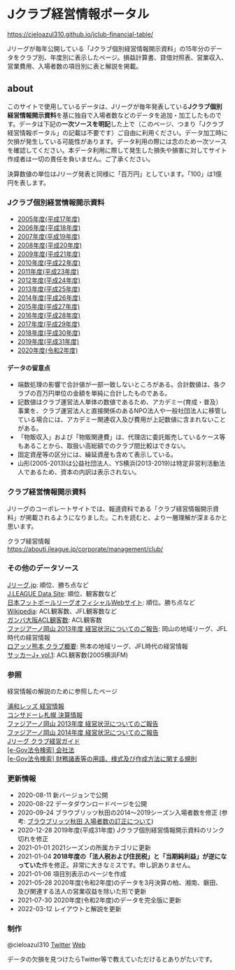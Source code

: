 # Jクラブ経営情報ポータル

<https://cieloazul310.github.io/jclub-financial-table/>

Jリーグが毎年公開している「Jクラブ個別経営情報開示資料」の15年分のデータをクラブ別、年度別に表示したページ。損益計算書、貸借対照表、営業収入、営業費用、入場者数の項目別に表と解説を掲載。

## about

このサイトで使用しているデータは、Jリーグが毎年発表している**Jクラブ個別経営情報開示資料**を基に独自で入場者数などのデータを追加・加工したものです。データは下記の**一次ソースを明記**した上で（このページ、つまり「Jクラブ経営情報ポータル」の記載は不要です）ご自由に利用ください。データ加工時に欠損が発生している可能性があります。データ利用の際には念のため一次ソースを確認してください。本データ利用に際して発生した損失や損害に対してサイト作成者は一切の責任を負いません。ご了承ください。

決算数値の単位はJリーグ発表と同様に「百万円」としています。「100」は1億円を表します。

### Jクラブ個別経営情報開示資料

- [2005年度(平成17年度)](https://www.jleague.jp/docs/aboutj/club2006_02.pdf "2005年度(平成17年度) Jクラブ個別経営情報開示資料")
- [2006年度(平成18年度)](https://www.jleague.jp/docs/aboutj/club2007_02.pdf "2006年度(平成18年度) Jクラブ個別経営情報開示資料")
- [2007年度(平成19年度)](https://www.jleague.jp/docs/aboutj/club2008_02.pdf "2007年度(平成19年度) Jクラブ個別経営情報開示資料")
- [2008年度(平成20年度)](https://www.jleague.jp/docs/aboutj/club2009_02.pdf "2008年度(平成20年度) Jクラブ個別経営情報開示資料")
- [2009年度(平成21年度)](https://www.jleague.jp/docs/aboutj/club2010_02.pdf "2009年度(平成21年度) Jクラブ個別経営情報開示資料")
- [2010年度(平成22年度)](https://www.jleague.jp/docs/aboutj/club2011_02.pdf "2010年度(平成22年度) Jクラブ個別経営情報開示資料")
- [2011年度(平成23年度)](https://www.jleague.jp/docs/aboutj/club-h23kaiji.pdf "2011年度(平成23年度) Jクラブ個別経営情報開示資料")
- [2012年度(平成24年度)](https://www.jleague.jp/docs/aboutj/club-h24kaiji.pdf "2012年度(平成24年度) Jクラブ個別経営情報開示資料")
- [2013年度(平成25年度)](https://www.jleague.jp/docs/aboutj/club-h25kaiji.pdf "2013年度(平成25年度) Jクラブ個別経営情報開示資料")
- [2014年度(平成26年度)](https://www.jleague.jp/docs/aboutj/club-h26kaiji.pdf "2014年度(平成26年度) Jクラブ個別経営情報開示資料")
- [2015年度(平成27年度)](https://www.jleague.jp/docs/aboutj/club-h27kaiji.pdf "2015年度(平成27年度) Jクラブ個別経営情報開示資料")
- [2016年度(平成28年度)](https://www.jleague.jp/docs/aboutj/club-h28kaiji.pdf "2016年度(平成28年度) Jクラブ個別経営情報開示資料")
- [2017年度(平成29年度)](https://www.jleague.jp/docs/aboutj/club-h29kaiji.pdf "2017年度(平成29年度) Jクラブ個別経営情報開示資料")
- [2018年度(平成30年度)](https://www.jleague.jp/docs/aboutj/club-h30kaiji_3.pdf "2018年度(平成30年度) Jクラブ個別経営情報開示資料")
- [2019年度(平成31年度)](https://www.jleague.jp/docs/aboutj/club-h31kaiji-1.pdf "2019年度(平成31年度) Jクラブ個別経営情報開示資料")
- [2020年度(令和2年度)](https://aboutj.jleague.jp/corporate/wp-content/themes/j_corp/assets/pdf/club-r2kaiji_1_20210729.pdf "2020年度(令和2年度) Jクラブ個別経営情報開示資料")

#### データの留意点

- 端数処理の影響で合計値が一部一致しないところがある。合計数値は、各クラブの百万円単位の金額を単純に合計したものである。
- 記数値はクラブ運営法人単体の数値であるため、アカデミー(育成・普及）事業を、クラブ運営法人と直接関係のあるNPO法人や一般社団法人に移管している場合には、アカデミー関連収入及び費用が上記数値に含まれないことがある。
- 「物販収入」および「物販関連費」は、代理店に委託販売しているケース等もあることから、取扱い高総額でのクラブ間比較はできない。
- 固定資産等の区分には、繰延資産も含めて表示している。
- 山形(2005-2013)は公益社団法人、YS横浜(2013-2019)は特定非営利活動法人であるため、資本の内訳は表示されない。

### クラブ経営情報開示資料

Jリーグのコーポレートサイトでは、報道資料である「クラブ経営情報開示資料」が掲載されるようになりました。これを読むと、より一層理解が深まるかと思います。

クラブ経営情報  
<https://aboutj.jleague.jp/corporate/management/club/>

### その他のデータソース

[Jリーグ.jp](https://www.jleague.jp/): 順位、勝ち点など  
[J.LEAGUE Data Site](https://data.j-league.or.jp/SFTP01/): 順位、観客数など  
[日本フットボールリーグオフィシャルWebサイト](http://www.jfl.or.jp/): 順位。勝ち点など  
[Wikipedia](https://ja.wikipedia.org/wiki/): ACL観客数、JFL観客数など  
[ガンバ大阪ACL観客数](http://datadata.zashiki.com/gamba/att/douinacl.htm): ACL観客数  
[ファジアーノ岡山 2013年度 経営状況についてのご報告](https://www.fagiano-okayama.com/news/p1398334491.html): 岡山の地域リーグ、JFL時代の経営情報  
[ロアッソ熊本 クラブ概要](https://roasso-k.com/top_team/club_outline): 熊本の地域リーグ、JFL時代の経営情報  
[サッカーJ+ vol.1](https://ja.wikipedia.org/wiki/%E3%82%B5%E3%83%83%E3%82%AB%E3%83%BCJ%2B): ACL観客数(2005横浜FM)

### 参照

経営情報の解説のために参照したページ

[浦和レッズ 経営情報](https://www.urawa-reds.co.jp/club/managdata.php)  
[コンサドーレ札幌 決算情報](https://www.consadole-sapporo.jp/club/settlement/)  
[ファジアーノ岡山 2013年度 経営状況についてのご報告](https://www.fagiano-okayama.com/news/p1398334491.html)  
[ファジアーノ岡山 2014年度 経営状況についてのご報告](https://www.fagiano-okayama.com/news/p1429706533.html)  
[Jリーグ クラブ経営ガイド](https://aboutj.jleague.jp/corporate/management/guide/)  
[[e-Gov法令検索] 会社法](https://elaws.e-gov.go.jp/document?lawid=417AC0000000086)  
[[e-Gov法令検索] 財務諸表等の用語、様式及び作成方法に関する規則](https://elaws.e-gov.go.jp/document?lawid=338M50000040059_20210924_503M60000002061)  

### 更新情報

- 2020-08-11 新バージョンで公開
- 2020-08-22 データダウンロードページを公開
- 2020-09-24 ブラウブリッツ秋田の2014〜2019シーズン入場者数を修正 (参考: [ブラウブリッツ秋田 入場者数の訂正について](https://www.jleague.jp/release/post-64557/))
- 2020-12-28 2019年度(平成31年度) Jクラブ個別経営情報開示資料のリンク切れを修正
- 2021-01-01 2021シーズンの所属カテゴリに更新
- 2021-01-04 **2018年度の「法人税および住民税」と「当期純利益」が逆になっていた**件を修正。非常に大きなミスです。申し訳ありません。
- 2021-01-06 項目別表示のページを作成
- 2021-05-28 2020年度(令和2年度)のデータを3月決算の柏、湘南、磐田、及び関連する法人の営業収益を除いた形で更新
- 2021-07-30 2020年度(令和2年度)のデータを完全版に更新
- 2022-03-12 レイアウトと解説を更新

### 制作

@cieloazul310 [Twitter](https://twitter.com/cieloazul310 "@cieloazul310")  [Web](https://cieloazul310.github.io/ "水戸地図")

データの欠損を見つけたらTwitter等で教えていただけるとありがたいです。

